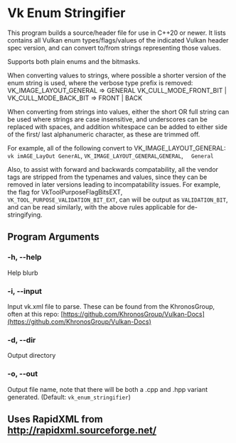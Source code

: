 # Vk Enum Stringifier

This program builds a source/header file for use in C++20 or newer. It lists
contains all Vulkan enum types/flags/values of the indicated Vulkan header spec
version, and can convert to/from strings representing those values. 

Supports both plain enums and the bitmasks.

When converting values to strings, where possible a shorter version of the
enum string is used, where the verbose type prefix is removed:
    VK_IMAGE_LAYOUT_GENERAL => GENERAL
    VK_CULL_MODE_FRONT_BIT | VK_CULL_MODE_BACK_BIT => FRONT | BACK

When converting from strings into values, either the short OR full string can
be used where strings are case insensitive, and underscores can be replaced
with spaces, and addition whitespace can be added to either side of the first/
last alphanumeric character, as these are trimmed off.

For example, all of the following convert to VK_IMAGE_LAYOUT_GENERAL:
`vk imAGE_LayOut GenerAL`, `VK_IMAGE_LAYOUT_GENERAL`,`GENERAL`, `   General `

Also, to assist with forward and backwards compatability, all the vendor tags are stripped from the typenames and values, since they can be removed in later versions leading to incompatability issues. For example, the flag
for VkToolPurposeFlagBitsEXT, `VK_TOOL_PURPOSE_VALIDATION_BIT_EXT`, can will
be output as `VALIDATION_BIT`, and can be read similarly, with the above
rules applicable for de-stringifying.

## Program Arguments
### -h, --help
Help blurb
### -i, --input <file>
Input vk.xml file to parse. These can be found from the KhronosGroup, often at this repo: [https://github.com/KhronosGroup/Vulkan-Docs](https://github.com/KhronosGroup/Vulkan-Docs)
### -d, --dir <dir>
Output directory
### -o, --out <name>
Output file name, note that there will be both a .cpp and .hpp variant generated. (Default: `vk_enum_stringifier`)


## Uses RapidXML from http://rapidxml.sourceforge.net/
